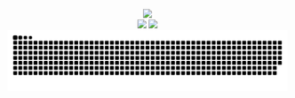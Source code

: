 <div align="center">
  <a href="https://github.com/MahmudovIbragim">
  <img height="100" src="https://readme-typing-svg.herokuapp.com?color=blue&lines=Just+Frontend+Developer"/>
</a>
</div>
<div align="center">
    <img src="https://skillicons.dev/icons?i=javascript,typescript,firebase,nextjs,react,bootstrap,mui,html,css,vscode,github,figma,tailwind,git,vite" />
   <img src="https://skillicons.dev/icons?i=scss,styledcomponents,redux,vercel" />
</div>
<div align="center">
  <a href="https://github.com/MahmudovIbragim">
  <img src="https://github.com/bimashazaman/Github-snake-SVG/raw/master/snake.svg"
       alt="snake" /></a>
</div>

